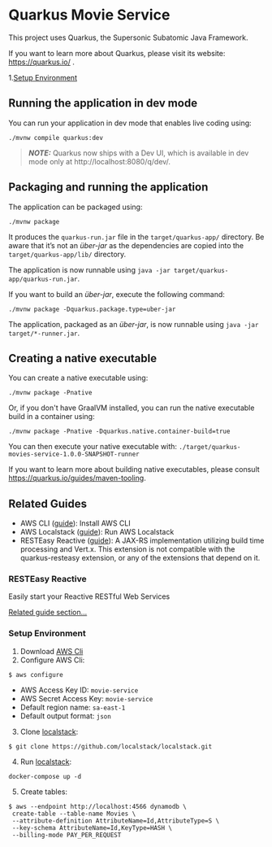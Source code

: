 # Quarkus Movie Service

This project uses Quarkus, the Supersonic Subatomic Java Framework.

If you want to learn more about Quarkus, please visit its website: https://quarkus.io/ .

1.[Setup Environment](#setup_environment)

## Running the application in dev mode

You can run your application in dev mode that enables live coding using:
```shell script
./mvnw compile quarkus:dev
```

> **_NOTE:_**  Quarkus now ships with a Dev UI, which is available in dev mode only at http://localhost:8080/q/dev/.

## Packaging and running the application

The application can be packaged using:
```shell script
./mvnw package
```
It produces the `quarkus-run.jar` file in the `target/quarkus-app/` directory.
Be aware that it’s not an _über-jar_ as the dependencies are copied into the `target/quarkus-app/lib/` directory.

The application is now runnable using `java -jar target/quarkus-app/quarkus-run.jar`.

If you want to build an _über-jar_, execute the following command:
```shell script
./mvnw package -Dquarkus.package.type=uber-jar
```

The application, packaged as an _über-jar_, is now runnable using `java -jar target/*-runner.jar`.

## Creating a native executable

You can create a native executable using: 
```shell script
./mvnw package -Pnative
```

Or, if you don't have GraalVM installed, you can run the native executable build in a container using: 
```shell script
./mvnw package -Pnative -Dquarkus.native.container-build=true
```

You can then execute your native executable with: `./target/quarkus-movies-service-1.0.0-SNAPSHOT-runner`

If you want to learn more about building native executables, please consult https://quarkus.io/guides/maven-tooling.

## Related Guides

- AWS CLI ([guide](https://docs.aws.amazon.com/cli/latest/userguide/getting-started-version.html)): Install AWS CLI
- AWS Localstack ([guide](https://github.com/localstack/localstack)): Run AWS Localstack
- RESTEasy Reactive ([guide](https://quarkus.io/guides/resteasy-reactive)): A JAX-RS implementation utilizing build time processing and Vert.x. This extension is not compatible with the quarkus-resteasy extension, or any of the extensions that depend on it.

### RESTEasy Reactive

Easily start your Reactive RESTful Web Services

[Related guide section...](https://quarkus.io/guides/getting-started-reactive#reactive-jax-rs-resources)

### <a name="setup_environment">Setup Environment</a>

1. Download [AWS Cli](https://docs.aws.amazon.com/cli/latest/userguide/getting-started-version.html)
2. Configure AWS Cli:
```shell script
$ aws configure
```
- AWS Access Key ID: `movie-service`
- AWS Secret Access Key: `movie-service`
- Default region name: `sa-east-1`
- Default output format: `json`
3. Clone [localstack](https://github.com/localstack/localstack):
```shell script
$ git clone https://github.com/localstack/localstack.git
```
4. Run [localstack](https://github.com/localstack/localstack):
```shell script
docker-compose up -d
```
5. Create tables:
```shell script
$ aws --endpoint http://localhost:4566 dynamodb \
 create-table --table-name Movies \
 --attribute-definition AttributeName=Id,AttributeType=S \
 --key-schema AttributeName=Id,KeyType=HASH \
 --billing-mode PAY_PER_REQUEST
```